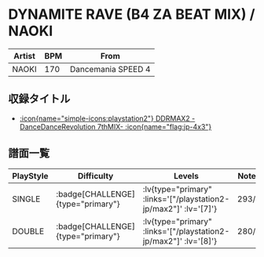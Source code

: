 # DYNAMITE RAVE (B4 ZA BEAT MIX) / NAOKI

|Artist|BPM|From|
|------|---|----|
|NAOKI|170|Dancemania SPEED 4|

## 収録タイトル

- [ :icon{name="simple-icons:playstation2"} DDRMAX2 -DanceDanceRevolution 7thMIX- :icon{name="flag:jp-4x3"} ](/playstation2-jp/max2)

## 譜面一覧

|PlayStyle|Difficulty|Levels|Notes|Movie|
|---------|----------|------|-----|-----|
|SINGLE| :badge[CHALLENGE]{type="primary"} | :lv{type="primary" :links='["/playstation2-jp/max2"]' :lv='[7]'} |293/5||
|DOUBLE| :badge[CHALLENGE]{type="primary"} | :lv{type="primary" :links='["/playstation2-jp/max2"]' :lv='[8]'} |280/8||
